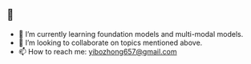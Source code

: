 ## 👋

- 🌱 I’m currently learning foundation models and multi-modal models.
- 👯 I’m looking to collaborate on topics mentioned above.
- 📫 How to reach me: yibozhong657@gmail.com
